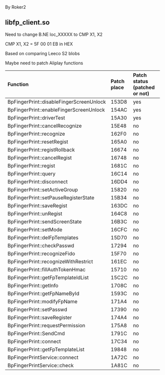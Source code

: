 By Roker2

## libfp_client.so

Need to change B.NE loc_XXXXX to CMP X1, X2

CMP X1, X2 = 5F 00 01 EB in HEX

Based on comparing Leeco S2 blobs

Maybe need to patch Aliplay functions

| Function                                 | Patch place | Patch status (patched or not) |
| :--------------------------------------- | :---------- | :---------------------------- |
| BpFingerPrint::disableFingerScreenUnlock | 153D8       | yes                           |
| BpFingerPrint::enableFingerScreenUnlock  | 154AC       | yes                           |
| BpFingerPrint::driverTest                | 15A30       | yes                           |
| BpFingerPrint::cancelRecognize           | 15E48       | no                            |
| BpFingerPrint::recognize                 | 162F0       | no                            |
| BpFingerPrint::resetRegist               | 165A0       | no                            |
| BpFingerPrint::registRollback            | 16674       | no                            |
| BpFingerPrint::cancelRegist              | 16748       | no                            |
| BpFingerPrint::regist                    | 1681C       | no                            |
| BpFingerPrint::query                     | 16C14       | no                            |
| BpFingerPrint::disconnect                | 16DD4       | no                            |
| BpFingerPrint::setActiveGroup            | 15820       | no                            |
| BpFingerPrint::setPauseRegisterState     | 15B34       | no                            |
| BpFingerPrint::saveRegist                | 163DC       | no                            |
| BpFingerPrint::unRegist                  | 164C8       | no                            |
| BpFingerPrint::sendScreenState           | 16B3C       | no                            |
| BpFingerPrint::setMode                   | 16CFC       | no                            |
| BpFingerPrint::delFpTemplates            | 15D70       | no                            |
| BpFingerPrint::checkPasswd               | 17294       | no                            |
| BpFingerPrint::recognizeFido             | 15F70       | no                            |
| BpFingerPrint::recognizeWithRestrict     | 161EC       | no                            |
| BpFingerPrint::fillAuthTokenHmac         | 15710       | no                            |
| BpFingerPrint::getFpTemplateIdList       | 15C2C       | no                            |
| BpFingerPrint::getInfo                   | 1708C       | no                            |
| BpFingerPrint::getFpNameById             | 1593C       | no                            |
| BpFingerPrint::modifyFpName              | 171A4       | no                            |
| BpFingerPrint::setPasswd                 | 17390       | no                            |
| BpFingerPrint::saveRegister              | 174A4       | no                            |
| BpFingerPrint::requestPermission         | 175A8       | no                            |
| BpFingerPrint::SendCmd                   | 1791C       | no                            |
| BpFingerPrint::connect                   | 17C34       | no                            |
| BpFingerPrint::getFpTemplateList         | 19848       | no                            |
| BpFingerPrintService::connect            | 1A72C       | no                            |
| BpFingerPrintService::check              | 1A81C       | no                            |